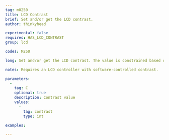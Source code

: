 ```yaml
---
tag: m0250
title: LCD Contrast
brief: Set and/or get the LCD contrast.
author: thinkyhead

experimental: false
requires: HAS_LCD_CONTRAST
group: lcd

codes: M250

long: Set and/or get the LCD contrast. The value is constrained based on the LCD.

notes: Requires an LCD controller with software-controlled contrast.

parameters:
  -
    tag: C
    optional: true
    description: Contrast value
    values:
      -
        tag: contrast
        type: int

examples:

---
```

